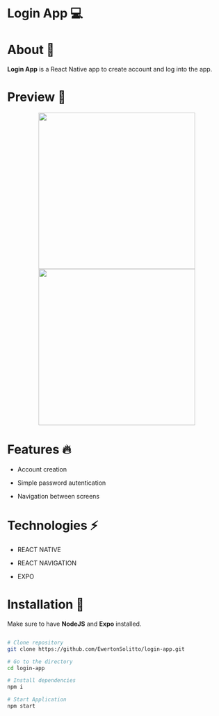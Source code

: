 # Login App 💻

# About 📝

**Login App** is a React Native app to create account and log into the app.

# Preview 📱

<div align='center'>
  <img src='https://github.com/EwertonSolitto/login-app/blob/main/assets/readme-1.jpeg' width=360/>
  <img src='https://github.com/EwertonSolitto/login-app/blob/main/assets/readme-2.jpeg' width=360/>
</div>

# Features 🔥

- Account creation

- Simple password autentication

- Navigation between screens

# Technologies ⚡
 
 - REACT NATIVE

 - REACT NAVIGATION

 - EXPO

# Installation 🔧

Make sure to have **NodeJS** and **Expo** installed.

```bash

# Clone repository
git clone https://github.com/EwertonSolitto/login-app.git

# Go to the directory
cd login-app

# Install dependencies
npm i

# Start Application
npm start

```
